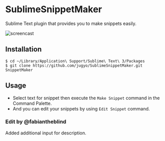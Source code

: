 SublimeSnippetMaker
========

Sublime Text plugin that provides you to make snippets easily.

![screencast](http://i.imgur.com/lvfFh9G.gif)

## Installation

```
$ cd ~/Library/Application\ Support/Sublime\ Text\ 3/Packages
$ git clone https://github.com/jugyo/SublimeSnippetMaker.git SnippetMaker
```

## Usage

* Select text for snippet then execute the `Make Snippet` command in the Command Palette.
* And you can edit your snippets by using `Edit Snippet` command.

### Edit by @fabiantheblind

Added additional input for description.
